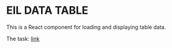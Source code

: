 # EIL DATA TABLE

This is a React component for loading and displaying table data.

The task: [link](https://github.com/etenlab/docs/issues/63)

